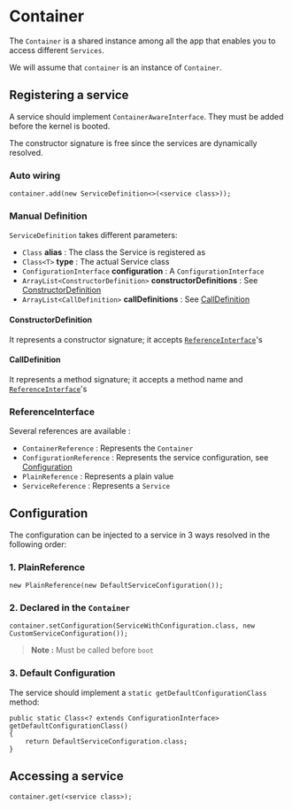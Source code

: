 # Container

The `Container` is a shared instance among all the app that enables you to access different `Services`.

We will assume that `container` is an instance of `Container`.

## Registering a service

A service should implement `ContainerAwareInterface`. They must be added before the kernel is booted.

The constructor signature is free since the services are dynamically resolved.

### Auto wiring

    container.add(new ServiceDefinition<>(<service class>));    

### Manual Definition

`ServiceDefinition` takes different parameters:

- `Class` **alias** : The class the Service is registered as
- `Class<T>` **type** : The actual Service class
- `ConfigurationInterface` **configuration** : A `ConfigurationInterface`
- `ArrayList<ConstructorDefinition>` **constructorDefinitions** : See [ConstructorDefinition](#constructordefinition)
- `ArrayList<CallDefinition>` **callDefinitions** : See [CallDefinition](#calldefinition)

#### ConstructorDefinition

It represents a constructor signature; it accepts [`ReferenceInterface`](#referenceinterface)'s

#### CallDefinition

It represents a method signature; it accepts a method name and [`ReferenceInterface`](#referenceinterface)'s

### ReferenceInterface

Several references are available :

- `ContainerReference` : Represents the `Container`
- `ConfigurationReference` : Represents the service configuration, see [Configuration](#configuration)
- `PlainReference` : Represents a plain value
- `ServiceReference` : Represents a `Service`

## Configuration

The configuration can be injected to a service in 3 ways resolved in the following order:

### 1. PlainReference

    new PlainReference(new DefaultServiceConfiguration());

### 2. Declared in the `Container`

    container.setConfiguration(ServiceWithConfiguration.class, new CustomServiceConfiguration());

> **Note :** Must be called before `boot`

### 3. Default Configuration
    
The service should implement a `static getDefaultConfigurationClass` method:

    public static Class<? extends ConfigurationInterface> getDefaultConfigurationClass()
    {
        return DefaultServiceConfiguration.class;
    }

## Accessing a service

    container.get(<service class>);
